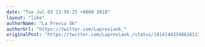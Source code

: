 ```yaml
---
date: "Tue Jul 03 13:50:25 +0000 2018"
layout: "like"
authorName: "La Previa Ok"
authorUrl: "https://twitter.com/Lapreviaok_"
originalPost: "https://twitter.com/Lapreviaok_/status/1014144334881611777"
---
```

